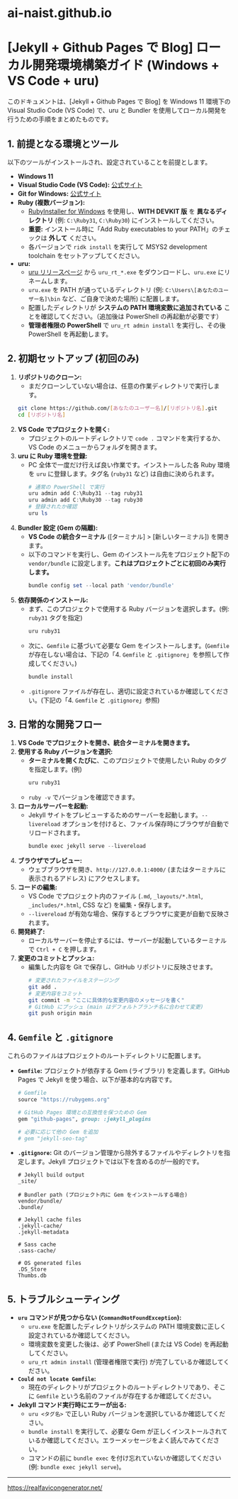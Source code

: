# ai-naist.github.io

# [Jekyll + Github Pages で Blog] ローカル開発環境構築ガイド (Windows + VS Code + uru)

このドキュメントは、[Jekyll + Github Pages で Blog] を Windows 11 環境下の Visual Studio Code (VS Code) で、uru と Bundler を使用してローカル開発を行うための手順をまとめたものです。

## 1. 前提となる環境とツール

以下のツールがインストールされ、設定されていることを前提とします。

*   **Windows 11**
*   **Visual Studio Code (VS Code):** [公式サイト](https://code.visualstudio.com/)
*   **Git for Windows:** [公式サイト](https://gitforwindows.org/)
*   **Ruby (複数バージョン):**
    *   [RubyInstaller for Windows](https://rubyinstaller.org/downloads/) を使用し、**WITH DEVKIT 版** を **異なるディレクトリ** (例: `C:\Ruby31`, `C:\Ruby30`) にインストールしてください。
    *   **重要:** インストール時に「Add Ruby executables to your PATH」のチェックは **外して** ください。
    *   各バージョンで `ridk install` を実行して MSYS2 development toolchain をセットアップしてください。
*   **uru:**
    *   [uru リリースページ](https://bitbucket.org/jonforums/uru/downloads/) から `uru_rt_*.exe` をダウンロードし、`uru.exe` にリネームします。
    *   `uru.exe` を PATH が通っているディレクトリ (例: `C:\Users\[あなたのユーザー名]\bin` など、ご自身で決めた場所) に配置します。
    *   配置したディレクトリが **システムの PATH 環境変数に追加されている** ことを確認してください。（追加後は PowerShell の再起動が必要です）
    *   **管理者権限の PowerShell** で `uru_rt admin install` を実行し、その後 PowerShell を再起動します。

## 2. 初期セットアップ (初回のみ)

1.  **リポジトリのクローン:**
    *   まだクローンしていない場合は、任意の作業ディレクトリで実行します。
    ```bash
    git clone https://github.com/[あなたのユーザー名]/[リポジトリ名].git
    cd [リポジトリ名]
    ```
2.  **VS Code でプロジェクトを開く:**
    *   プロジェクトのルートディレクトリで `code .` コマンドを実行するか、VS Code のメニューからフォルダを開きます。
3.  **uru に Ruby 環境を登録:**
    *   PC 全体で一度だけ行えば良い作業です。インストールした各 Ruby 環境を `uru` に登録します。タグ名 (`ruby31` など) は自由に決められます。
        ```powershell
        # 通常の PowerShell で実行
        uru admin add C:\Ruby31 --tag ruby31
        uru admin add C:\Ruby30 --tag ruby30
        # 登録されたか確認
        uru ls
        ```
4.  **Bundler 設定 (Gem の隔離):**
    *   **VS Code の統合ターミナル** ([ターミナル] > [新しいターミナル]) を開きます。
    *   以下のコマンドを実行し、Gem のインストール先をプロジェクト配下の `vendor/bundle` に設定します。**これはプロジェクトごとに初回のみ実行します。**
        ```powershell
        bundle config set --local path 'vendor/bundle'
        ```
5.  **依存関係のインストール:**
    *   まず、このプロジェクトで使用する Ruby バージョンを選択します。(例: `ruby31` タグを指定)
        ```powershell
        uru ruby31
        ```
    *   次に、`Gemfile` に基づいて必要な Gem をインストールします。(`Gemfile` が存在しない場合は、下記の「4. `Gemfile` と `.gitignore`」を参照して作成してください。)
        ```powershell
        bundle install
        ```
    *   `.gitignore` ファイルが存在し、適切に設定されているか確認してください。(下記の「4. `Gemfile` と `.gitignore`」参照)

## 3. 日常的な開発フロー

1.  **VS Code でプロジェクトを開き、統合ターミナルを開きます。**
2.  **使用する Ruby バージョンを選択:**
    *   **ターミナルを開くたびに**、このプロジェクトで使用したい Ruby のタグを指定します。(例)
        ```powershell
        uru ruby31
        ```
    *   `ruby -v` でバージョンを確認できます。
3.  **ローカルサーバーを起動:**
    *   Jekyll サイトをプレビューするためのサーバーを起動します。`--livereload` オプションを付けると、ファイル保存時にブラウザが自動でリロードされます。
        ```powershell
        bundle exec jekyll serve --livereload
        ```
4.  **ブラウザでプレビュー:**
    *   ウェブブラウザを開き、`http://127.0.0.1:4000/` (またはターミナルに表示されるアドレス) にアクセスします。
5.  **コードの編集:**
    *   VS Code でプロジェクト内のファイル (`.md`, `_layouts/*.html`, `_includes/*.html`, CSS など) を編集・保存します。
    *   `--livereload` が有効な場合、保存するとブラウザに変更が自動で反映されます。
6.  **開発終了:**
    *   ローカルサーバーを停止するには、サーバーが起動しているターミナルで `Ctrl + C` を押します。
7.  **変更のコミットとプッシュ:**
    *   編集した内容を Git で保存し、GitHub リポジトリに反映させます。
        ```bash
        # 変更されたファイルをステージング
        git add .
        # 変更内容をコミット
        git commit -m "ここに具体的な変更内容のメッセージを書く"
        # GitHub にプッシュ (main はデフォルトブランチ名に合わせて変更)
        git push origin main
        ```

## 4. `Gemfile` と `.gitignore`

これらのファイルはプロジェクトのルートディレクトリに配置します。

*   **`Gemfile`:** プロジェクトが依存する Gem (ライブラリ) を定義します。GitHub Pages で Jekyll を使う場合、以下が基本的な内容です。
    ```ruby
    # Gemfile
    source "https://rubygems.org"

    # GitHub Pages 環境との互換性を保つための Gem
    gem "github-pages", group: :jekyll_plugins

    # 必要に応じて他の Gem を追加
    # gem "jekyll-seo-tag"
    ```
*   **`.gitignore`:** Git のバージョン管理から除外するファイルやディレクトリを指定します。Jekyll プロジェクトでは以下を含めるのが一般的です。
    ```gitignore
    # Jekyll build output
    _site/

    # Bundler path (プロジェクト内に Gem をインストールする場合)
    vendor/bundle/
    .bundle/

    # Jekyll cache files
    .jekyll-cache/
    .jekyll-metadata

    # Sass cache
    .sass-cache/

    # OS generated files
    .DS_Store
    Thumbs.db
    ```

## 5. トラブルシューティング

*   **`uru` コマンドが見つからない (`CommandNotFoundException`):**
    *   `uru.exe` を配置したディレクトリがシステムの PATH 環境変数に正しく設定されているか確認してください。
    *   環境変数を変更した後は、必ず PowerShell (または VS Code) を再起動してください。
    *   `uru_rt admin install` (管理者権限で実行) が完了しているか確認してください。
*   **`Could not locate Gemfile`:**
    *   現在のディレクトリがプロジェクトのルートディレクトリであり、そこに `Gemfile` という名前のファイルが存在するか確認してください。
*   **Jekyll コマンド実行時にエラーが出る:**
    *   `uru <タグ名>` で正しい Ruby バージョンを選択しているか確認してください。
    *   `bundle install` を実行して、必要な Gem が正しくインストールされているか確認してください。エラーメッセージをよく読んでみてください。
    *   コマンドの前に `bundle exec` を付け忘れていないか確認してください (例: `bundle exec jekyll serve`)。

---

https://realfavicongenerator.net/
